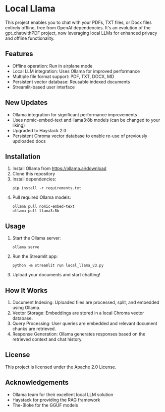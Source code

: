# Local Llama

This project enables you to chat with your PDFs, TXT files, or Docx files entirely offline, free from OpenAI dependencies. It's an evolution of the gpt_chatwithPDF project, now leveraging local LLMs for enhanced privacy and offline functionality.

## Features

- Offline operation: Run in airplane mode
- Local LLM integration: Uses Ollama for improved performance
- Multiple file format support: PDF, TXT, DOCX, MD
- Persistent vector database: Reusable indexed documents
- Streamlit-based user interface

## New Updates

- Ollama integration for significant performance improvements
- Uses nomic-embed-text and llama3:8b models (can be changed to your liking)
- Upgraded to Haystack 2.0
- Persistent Chroma vector database to enable re-use of previously updloaded docs

## Installation

1. Install Ollama from https://ollama.ai/download
2. Clone this repository
3. Install dependencies:
   ```
   pip install -r requirements.txt
   ```
4. Pull required Ollama models:
   ```
   ollama pull nomic-embed-text
   ollama pull llama3:8b
   ```

## Usage

1. Start the Ollama server:
   ```
   ollama serve
   ```
2. Run the Streamlit app:
   ```
   python -m streamlit run local_llama_v3.py
   ```
3. Upload your documents and start chatting!

## How It Works

1. Document Indexing: Uploaded files are processed, split, and embedded using Ollama.
2. Vector Storage: Embeddings are stored in a local Chroma vector database.
3. Query Processing: User queries are embedded and relevant document chunks are retrieved.
4. Response Generation: Ollama generates responses based on the retrieved context and chat history.


## License

This project is licensed under the Apache 2.0 License.

## Acknowledgements

- Ollama team for their excellent local LLM solution
- Haystack for providing the RAG framework
- The-Bloke for the GGUF models
